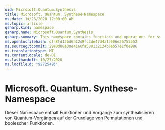 ```yaml
---
uid: Microsoft.Quantum.Synthesis
title: Microsoft. Quantum. Synthese-Namespace
ms.date: 10/26/2020 12:00:00 AM
ms.topic: article
qsharp.kind: namespace
qsharp.name: Microsoft.Quantum.Synthesis
qsharp.summary: This namespace contains functions and operations for synthesizing quantum operations based on permutations and Boolean functions.
ms.openlocfilehash: df48fd13bd6a12d9fc3de47d4af3606e36755552
ms.sourcegitcommit: 29e0d88a30e4166fa580132124b0eb57e1f0e986
ms.translationtype: MT
ms.contentlocale: de-DE
ms.lasthandoff: 10/27/2020
ms.locfileid: "92725495"
---
```

# <a name="microsoftquantumsynthesis-namespace"></a>Microsoft. Quantum. Synthese-Namespace

Dieser Namespace enthält Funktionen und Vorgänge zum synthealisieren von Quantum-Vorgängen auf der Grundlage von Permutationen und booleschen Funktionen.

